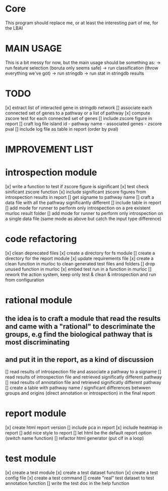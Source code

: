 
Core
====
This program should replace me, or at least the interesting part of me, for the LBAI


MAIN USAGE
==========
This is a bit messy for now, but the main usage should be something as:
-> run feature selection (boruta only seems safe)
-> run classification (throw everything we've got)
-> run stringdb
-> run stat in stringdb results

TODO
====

[x] extract list of interacted gene in stringdb network
[] associate each connected set of genes to a pathway or a list of pathway
[x] compute zscore test for each connected set of genes
[] include zscore figure in report
[] craft log file island id - pathway name - associated genes - zscore pval
[] include log file as table in report (order by pval)

IMPROVEMENT LIST
================

# introspection module
[x] write a function to test if zscore figure is significant
[x] test check sinificant zscore function
[x] include significant zscore figures from introspection results in report
[] get signame to pathway name
[] craft a data file with all the pathway significantly different
[] include table in report
[] add mode for runner to perform only introspection on a pre existent murloc result folder
[] add mode for runner to perform only introspection on a single data file (same mode as above but catch the input type difference)

# code refactoring
[x] clean deprecated files
[x] create a directory for fs module
[] create a directory for the report module
[x] update requirements file
[x] create a clean function in murloc to clean generated test files and folders
[] drop unused function in murloc
[x] embed test run in a function in murloc
[] rework the action system, keep only test & clean & introspection and run from configuration

# rational module
## the idea is to craft a module that read the results and came with a "rational" to descriminate the groups, e.g find the biological pathway that is most discriminating
## and put it in the report, as a kind of discussion
[] read results of introspection file and associate a pathway to a signame
[] read results of introspection file and retrieved significatly different pathway
[] read results of annotation file and retrieved significatly different pathway
[] create a table with pathway name / significant differences betwwen groups and origins (direct annotation or introspection) in the final report

# report module
[x] create html report version
[] include pca in report
[x] include heatmap in report
[] add nice style to report
[] let html be the default report option (switch name function)
[] refactor html generator (put clf in a loop)

# test module
[x] create a test module
[x] create a test dataset function
[x] create a test config file
[x] create a test command
[] create "real" test dataset to test annotation function
[] write the test doc in the help function


